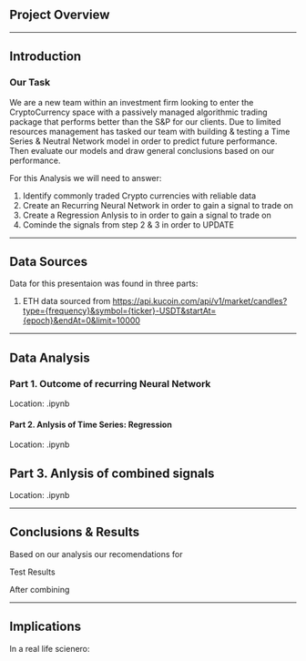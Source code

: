 ## Project Overview 

---

## Introduction
### Our Task 

We are a new team within an investment firm looking to enter the CryptoCurrency space with a passively managed algorithmic trading package that performs better than the S&P for our clients. Due to limited resources management has tasked our team with building & testing a Time Series & Neutral Network model in order to predict future performance. Then evaluate our models and draw general conclusions based on our performance. 

For this Analysis we will need to answer: 
1. Identify commonly traded Crypto currencies with reliable data   
2. Create an Recurring Neural Network in order to gain a signal to trade on
3. Create a Regression Anlysis to in order to gain a signal to trade on
4. Cominde the signals from step 2 & 3 in order to UPDATE

---

## Data Sources 
Data for this presentaion was found in three parts: 
1. ETH data sourced from https://api.kucoin.com/api/v1/market/candles?type={frequency}&symbol={ticker}-USDT&startAt={epoch}&endAt=0&limit=10000
---

## Data Analysis

### Part 1. Outcome of recurring Neural Network 
Location: .ipynb

#### Part 2. Anlysis of Time Series: Regression
Location: .ipynb

## Part 3. Anlysis of combined signals
Location: .ipynb

--- 

## Conclusions & Results 
Based on our analysis our recomendations for 

Test Results


After combining 

---

## Implications 
In a real life scienero: 





